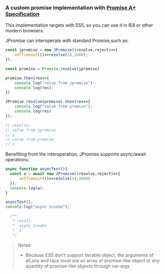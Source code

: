 ### A custom promise implementation with [Promise A+ Specification](https://github.com/promises-aplus/promises-spec)

This implementation targets with ES5, so you can use it in IE8 or other modern browsers.

JPromise can interoperate with standard Promise,such as:
``` javascript
const jpromise = new JPromise((resolve,reject)=>{
    setTimeout(()=>resolve(1),1000);
});

const promise = Promise.resolve(jpromise)

promise.then(res=>{
    console.log("value from jpromise")
    console.log(res);
})

JPromise.resolve(promise).then(res=>{
    console.log("value from promise");
    console.log(res)
});

// results:
// value from jpromise
// 1
// value from promise
// 1

```

  Benefiting from the interoperation, JPromise supports async/await operations.

  ```javascript
  async function asyncTest(){
    const a = await new JPromise((resolve,reject)=>{
        setTimeout(()=>resolve(1),1000)
    });
    console.log(a);
}

asyncTest();
console.log("async invoke");

    /**
     * result:
     *  async invoke
     *  1  
     */
  ```

> Notes:
> - Because ES5 don't support iterable object, the arguments of  all,any and race must are an array of promise-like object or any quantity of promise-like objects through var-args



